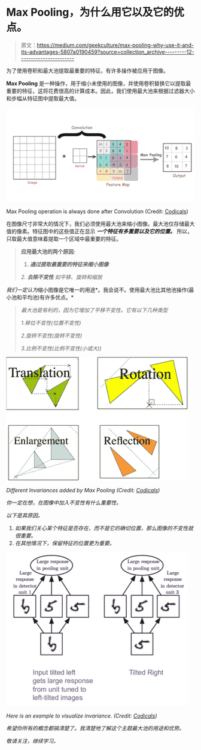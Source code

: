 # Max Pooling，为什么用它以及它的优点。

> 原文：<https://medium.com/geekculture/max-pooling-why-use-it-and-its-advantages-5807a0190459?source=collection_archive---------12----------------------->

为了使用卷积和最大池提取最重要的特征，有许多操作被应用于图像。

**Max Pooling** 是一种操作，用于缩小未使用的图像，并使用卷积替换它以提取最重要的特征，这将花费很高的计算成本。因此，我们使用最大池来根据过滤器大小和步幅从特征图中提取最大值。

![](img/6a6470cb8e789eb5f4713ae5bd8d2c1f.png)

Max Pooling operation is always done after Convolution (Credit: [Codicals](https://www.instagram.com/codicals_/))

在图像尺寸非常大的情况下，我们必须使用最大池来缩小图像。最大池仅存储最大值的像素。特征图中的这些值正在显示 ***一个特征有多重要以及它的位置。*** 所以，只取最大值意味着提取一个区域中最重要的特征。

> **应用最大池的两个原因:**
> 
> 1. ***通过提取最重要的特征来缩小图像***
> 
> *2. ***去除不变性*** *如平移、旋转和缩放**

*我们一定认为*缩小图像是它唯一的用途*。我会说不。使用最大池比其他池操作(最小池和平均池)有许多优点。*

> *最大池是有利的，因为它增加了平移不变性。它有以下几种类型*
> 
> *1.移位不变性(位置不变性)*
> 
> *2.旋转不变性(旋转不变性)*
> 
> *3.比例不变性(比例不变性(小或大))*

*![](img/cc495525440666d0bf23cd6f13d9b833.png)*

*Different Invariances added by Max Pooling (Credit: [Codicals](https://www.instagram.com/codicals_/))*

*你一定在想，在图像中加入不变性有什么重要性。*

*以下是其原因。*

1.  *如果我们关心某个特征是否存在，而不是它的确切位置，那么图像的不变性就很重要。*
2.  *在其他情况下，保留特征的位置更为重要。*

*![](img/4415414a3cc68b04f22b90f8a451c165.png)*

*Here is an example to visualize invariance. (Credit: [Codicals](https://www.instagram.com/codicals_/))*

*希望你所有的概念都搞清楚了。我清楚地了解这个主题最大池的用途和优势。*

*敬请关注，继续学习。*